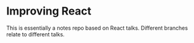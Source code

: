 # Improving React

This is essentially a notes repo based on React talks. Different branches relate to different talks.